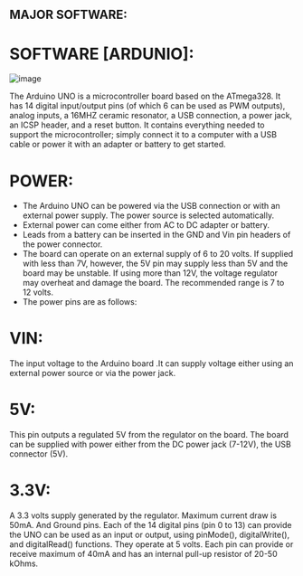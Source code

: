## MAJOR SOFTWARE:

# SOFTWARE [ARDUNIO]:

![image](https://user-images.githubusercontent.com/79265271/153561710-fe8456e8-e252-411f-82ab-7c865ae75274.png)

The Arduino UNO is a microcontroller board based on the 
ATmega328. It has 14 digital input/output pins (of which 6 can be used as PWM 
outputs), analog inputs, a 16MHZ ceramic resonator, a USB connection, a power 
jack, an ICSP header, and a reset button. It contains everything needed to support 
the microcontroller; simply connect it to a computer with a USB cable or power it 
with an adapter or battery to get started.
# POWER:
 * The Arduino UNO can be powered via the USB connection or with an external 
power supply. The power source is selected automatically.
 * External power can come either from AC to DC adapter or battery.
 * Leads from a battery can be inserted in the GND and Vin pin headers of the 
power connector.
 * The board can operate on an external supply of 6 to 20 volts. If supplied with 
less than 7V, however, the 5V pin may supply less than 5V and the board may 
be unstable. If using more than 12V, the voltage regulator may overheat and 
damage the board. The recommended range is 7 to 12 volts.
 * The power pins are as follows:
# VIN: 
The input voltage to the Arduino board .It can supply voltage either using an 
external power source or via the power jack.
# 5V: 
This pin outputs a regulated 5V from the regulator on the board. The board can 
be supplied with power either from the DC power jack (7-12V), the USB connector 
(5V).
# 3.3V:
A 3.3 volts supply generated by the regulator. Maximum current draw is 
50mA. And Ground pins.
Each of the 14 digital pins (pin 0 to 13) can provide the UNO can be used as an 
input or output, using pinMode(), digitalWrite(), and digitalRead() functions. They 
operate at 5 volts. Each pin can provide or receive maximum of 40mA and has an 
internal pull-up resistor of 20-50 kOhms.
